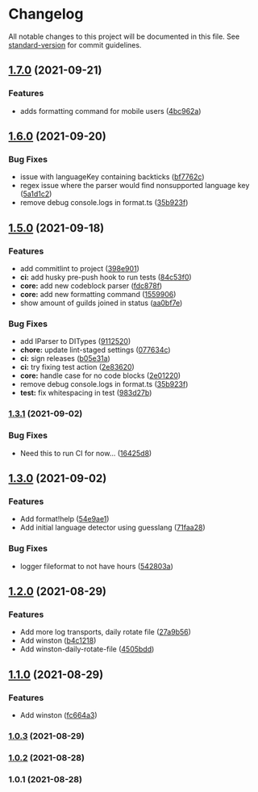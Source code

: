 # Changelog

All notable changes to this project will be documented in this file. See [standard-version](https://github.com/conventional-changelog/standard-version) for commit guidelines.

## [1.7.0](https://github.com/tatupesonen/formatbot/compare/v1.6.0...v1.7.0) (2021-09-21)


### Features

* adds formatting command for mobile users ([4bc962a](https://github.com/tatupesonen/formatbot/commit/4bc962a94aeecb05cefb319a7bbf345bd3720a36))

## [1.6.0](https://github.com/tatupesonen/formatbot/compare/v1.5.0-deploy...v1.6.0) (2021-09-20)

### Bug Fixes
* issue with languageKey containing backticks ([bf7762c](https://github.com/tatupesonen/formatbot/commit/bf7762c085e89804ce78f8bf1fc6e1c74382a0f1))
* regex issue where the parser would find nonsupported language key ([5a1d1c2](https://github.com/tatupesonen/formatbot/commit/5a1d1c2b7941a34d8367251827c05d2276f0cb5e))
* remove debug console.logs in format.ts ([35b923f](https://github.com/tatupesonen/formatbot/commit/35b923f6fd592bdd41d9e6690f6c9b9214a07dac))


## [1.5.0](https://github.com/tatupesonen/formatbot/compare/v1.5.0-deploy...v1.5.0) (2021-09-18)


### Features

* add commitlint to project ([398e901](https://github.com/tatupesonen/formatbot/commit/398e9010ffad8c626e089830d284068ce1af14bf))
* **ci:** add husky pre-push hook to run tests ([84c53f0](https://github.com/tatupesonen/formatbot/commit/84c53f065b9390179b764e0296c2d35e08b654e5))
* **core:** add new codeblock parser ([fdc878f](https://github.com/tatupesonen/formatbot/commit/fdc878fb1f362088cad45dd1024abbd119df397e))
* **core:** add new formatting command ([1559906](https://github.com/tatupesonen/formatbot/commit/1559906d7197717fbf9e4c97e4e1e6ff170463af))
* show amount of guilds joined in status ([aa0bf7e](https://github.com/tatupesonen/formatbot/commit/aa0bf7e602616184ad5113d1fe610ae0a606ee56))


### Bug Fixes

* add IParser to DITypes ([9112520](https://github.com/tatupesonen/formatbot/commit/9112520e210fe69e8786753ce9b9f4994d99c651))
* **chore:** update lint-staged settings ([077634c](https://github.com/tatupesonen/formatbot/commit/077634c7b9d3b249b95ce010291003612ea57440))
* **ci:** sign releases ([b05e31a](https://github.com/tatupesonen/formatbot/commit/b05e31abe9a9481e4103f9c645d0252cb665a7a6))
* **ci:** try fixing test action ([2e83620](https://github.com/tatupesonen/formatbot/commit/2e836208adbf8540537d4fca3701e12ba3dc5abe))
* **core:** handle case for no code blocks ([2e01220](https://github.com/tatupesonen/formatbot/commit/2e01220ee798913fe89c3333ba2346325cdfa986))
* remove debug console.logs in format.ts ([35b923f](https://github.com/tatupesonen/formatbot/commit/35b923f6fd592bdd41d9e6690f6c9b9214a07dac))
* **test:** fix whitespacing in test ([983d27b](https://github.com/tatupesonen/formatbot/commit/983d27b7e9119cb2f903d69fd78a465a9c292b68))

### [1.3.1](https://github.com/tatupesonen/formatbot/compare/v1.3.0-fix-tensorflow...v1.3.1) (2021-09-02)


### Bug Fixes

* Need this to run CI for now... ([16425d8](https://github.com/tatupesonen/formatbot/commit/16425d8b1eea6ae88aa8376a3233f2da14efbfaf))

## [1.3.0](https://github.com/tatupesonen/formatbot/compare/v1.2.1...v1.3.0) (2021-09-02)


### Features

* Add format!help ([54e9ae1](https://github.com/tatupesonen/formatbot/commit/54e9ae1931bb56c89b42385a30a5fce24cda8f8e))
* Add initial language detector using guesslang ([71faa28](https://github.com/tatupesonen/formatbot/commit/71faa282cb732bfa0d6b956d91970572d52d4d06))


### Bug Fixes

* logger fileformat to not have hours ([542803a](https://github.com/tatupesonen/formatbot/commit/542803ab46fa81c81cdf95e728c556476665d02b))

## [1.2.0](https://github.com/tatupesonen/formatbot/compare/v1.1.0...v1.2.0) (2021-08-29)


### Features

* Add more log transports, daily rotate file ([27a9b56](https://github.com/tatupesonen/formatbot/commit/27a9b569d437bd196fd8f960b7576740f61fa3aa))
* Add winston ([b4c1218](https://github.com/tatupesonen/formatbot/commit/b4c1218c4ae3b6ad07b227dc1292fcfe4fd2688b))
* Add winston-daily-rotate-file ([4505bdd](https://github.com/tatupesonen/formatbot/commit/4505bddb2ffbeb1a68f9150cbd435d781f3107e7))

## [1.1.0](https://github.com/tatupesonen/formatbot/compare/v1.0.3...v1.1.0) (2021-08-29)


### Features

* Add winston ([fc664a3](https://github.com/tatupesonen/formatbot/commit/fc664a37a07323590b18a122c9fd2dc1719fcf10))

### [1.0.3](https://github.com/tatupesonen/formatbot/compare/v1.0.2...v1.0.3) (2021-08-29)

### [1.0.2](https://github.com/tatupesonen/formatbot/compare/v1.0.1...v1.0.2) (2021-08-28)

### 1.0.1 (2021-08-28)
